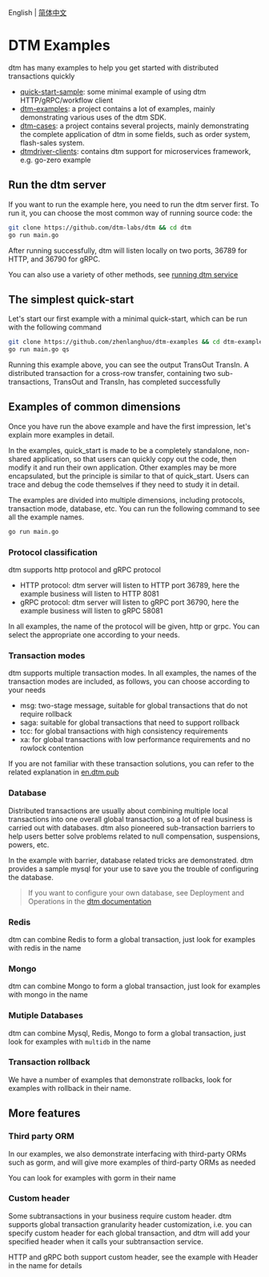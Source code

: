 English | [简体中文](https://github.com/zhenlanghuo/dtm-examples/blob/main/doc/README-cn.md)

# DTM Examples
dtm has many examples to help you get started with distributed transactions quickly
- [quick-start-sample](https://github.com/dtm-labs/quick-start-sample): some minimal example of using dtm HTTP/gRPC/workflow client
- [dtm-examples](https://github.com/zhenlanghuo/dtm-examples): a project contains a lot of examples, mainly demonstrating various uses of the dtm SDK.
- [dtm-cases](https://github.com/dtm-labs/dtm-cases): a project contains several projects, mainly demonstrating the complete application of dtm in some fields, such as order system, flash-sales system.
- [dtmdriver-clients](https://github.com/dtm-labs/dtmdriver-clients): contains dtm support for microservices framework, e.g. go-zero example

## Run the dtm server
If you want to run the example here, you need to run the dtm server first. To run it, you can choose the most common way of running source code: the

``` bash
git clone https://github.com/dtm-labs/dtm && cd dtm
go run main.go
```

After running successfully, dtm will listen locally on two ports, 36789 for HTTP, and 36790 for gRPC.

You can also use a variety of other methods, see [running dtm service](https://en.dtm.pub/)

## The simplest quick-start
Let's start our first example with a minimal quick-start, which can be run with the following command

``` bash
git clone https://github.com/zhenlanghuo/dtm-examples && cd dtm-examples
go run main.go qs

```

Running this example above, you can see the output TransOut TransIn. A distributed transaction for a cross-row transfer, containing two sub-transactions, TransOut and TransIn, has completed successfully

## Examples of common dimensions
Once you have run the above example and have the first impression, let's explain more examples in detail.

In the examples, quick_start is made to be a completely standalone, non-shared application, so that users can quickly copy out the code, then modify it and run their own application. Other examples may be more encapsulated, but the principle is similar to that of quick_start. Users can trace and debug the code themselves if they need to study it in detail.

The examples are divided into multiple dimensions, including protocols, transaction mode, database, etc. You can run the following command to see all the example names.

``` bash
go run main.go
```

### Protocol classification
dtm supports http protocol and gRPC protocol
- HTTP protocol: dtm server will listen to HTTP port 36789, here the example business will listen to HTTP 8081
- gRPC protocol: dtm server will listen to gRPC port 36790, here the example business will listen to gRPC 58081

In all examples, the name of the protocol will be given, http or grpc. You can select the appropriate one according to your needs.

### Transaction modes
dtm supports multiple transaction modes. In all examples, the names of the transaction modes are included, as follows, you can choose according to your needs
- msg: two-stage message, suitable for global transactions that do not require rollback
- saga: suitable for global transactions that need to support rollback
- tcc: for global transactions with high consistency requirements
- xa: for global transactions with low performance requirements and no rowlock contention

If you are not familiar with these transaction solutions, you can refer to the related explanation in [en.dtm.pub](https://en.dtm.pub)

### Database
Distributed transactions are usually about combining multiple local transactions into one overall global transaction, so a lot of real business is carried out with databases. dtm also pioneered sub-transaction barriers to help users better solve problems related to null compensation, suspensions, powers, etc.

In the example with barrier, database related tricks are demonstrated. dtm provides a sample mysql for your use to save you the trouble of configuring the database.

> If you want to configure your own database, see Deployment and Operations in the [dtm documentation](https://en.dtm.pub)

### Redis
dtm can combine Redis to form a global transaction, just look for examples with redis in the name

### Mongo
dtm can combine Mongo to form a global transaction, just look for examples with mongo in the name

### Mutiple Databases
dtm can combine Mysql, Redis, Mongo to form a global transaction, just look for examples with `multidb` in the name

### Transaction rollback
We have a number of examples that demonstrate rollbacks, look for examples with rollback in their name.

## More features

### Third party ORM
In our examples, we also demonstrate interfacing with third-party ORMs such as gorm, and will give more examples of third-party ORMs as needed

You can look for examples with gorm in their name

### Custom header
Some subtransactions in your business require custom header. dtm supports global transaction granularity header customization, i.e. you can specify custom header for each global transaction, and dtm will add your specified header when it calls your subtransaction service.

HTTP and gRPC both support custom header, see the example with Header in the name for details
